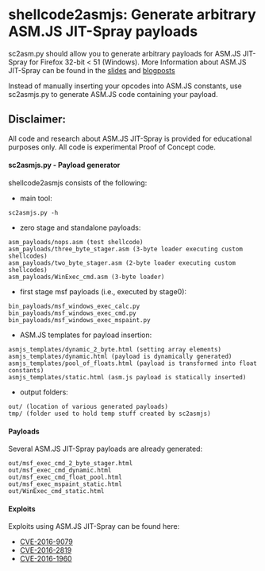 # shellcode2asmjs: Generate arbitrary ASM.JS JIT-Spray payloads  

sc2asm.py should allow you to generate arbitrary payloads for ASM.JS JIT-Spray
for Firefox 32-bit < 51 (Windows). More Information about ASM.JS JIT-Spray can be found
in the [slides](https://github.com/rh0dev/slides/blob/master/OffensiveCon2018_From_Assembly_to_JavaScript_and_back.pdf)
and [blogposts](https://rh0dev.github.io/blog/2018/more-on-asm-dot-js-payloads-and-exploitation/)

Instead of manually inserting your opcodes into ASM.JS constants, use sc2asmjs.py
to generate ASM.JS code containing your payload.

## Disclaimer:
All code and research about ASM.JS JIT-Spray is provided for educational
purposes only. All code is experimental Proof of Concept code.

#### sc2asmjs.py - Payload generator

shellcode2asmjs consists of the following:

* main tool:
```
sc2asmjs.py -h 
```

* zero stage and standalone payloads:
```
asm_payloads/nops.asm (test shellcode)
asm_payloads/three_byte_stager.asm (3-byte loader executing custom shellcodes)
asm_payloads/two_byte_stager.asm (2-byte loader executing custom shellcodes)
asm_payloads/WinExec_cmd.asm (3-byte loader)
```

* first stage msf payloads (i.e., executed by stage0):
```
bin_payloads/msf_windows_exec_calc.py
bin_payloads/msf_windows_exec_cmd.py
bin_payloads/msf_windows_exec_mspaint.py
```

* ASM.JS templates for payload insertion:
```
asmjs_templates/dynamic_2_byte.html (setting array elements)
asmjs_templates/dynamic.html (payload is dynamically generated)
asmjs_templates/pool_of_floats.html (payload is transformed into float constants)
asmjs_templates/static.html (asm.js payload is statically inserted)
```

* output folders: 
```
out/ (location of various generated payloads)
tmp/ (folder used to hold temp stuff created by sc2asmjs)
```

#### Payloads 

Several ASM.JS JIT-Spray payloads are already generated:

```
out/msf_exec_cmd_2_byte_stager.html
out/msf_exec_cmd_dynamic.html
out/msf_exec_cmd_float_pool.html
out/msf_exec_mspaint_static.html
out/WinExec_cmd_static.html
```

#### Exploits

Exploits using ASM.JS JIT-Spray can be found here:
* [CVE-2016-9079](https://github.com/rh0dev/expdev/blob/master/CVE-2017-5375_ASM.JS_JIT-Spray/CVE-2016-9079_Firefox_50.0.1_DEP_ASLR_Bypass.html)
* [CVE-2016-2819](https://github.com/rh0dev/expdev/blob/master/CVE-2017-5375_ASM.JS_JIT-Spray/CVE-2016-1960_Firefox_46.0.1_float_pool_spray.html)
* [CVE-2016-1960](https://github.com/rh0dev/expdev/blob/master/CVE-2017-5375_ASM.JS_JIT-Spray/CVE-2016-2819_Firefox_44.0.2_float_pool_spray.html)

